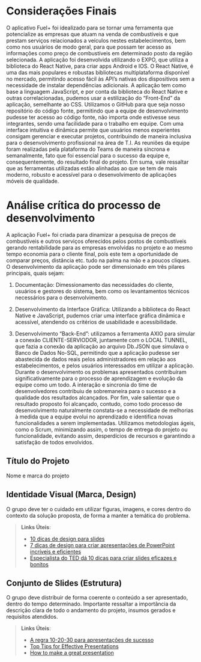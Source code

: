 

# Considerações Finais

O aplicativo Fuel+ foi idealizado para se tornar uma ferramenta que potencialize as empresas que atuam na venda de combustíveis e que prestam serviços relacionados a veículos nestes estabelecimentos, bem como nos usuários de modo geral, para que possam ter acesso as informações como preço de combustíveis em determinado posto da região selecionada.
 A aplicação foi desenvolvida utilizando o EXPO, que utiliza a biblioteca do React Native, para criar apps Android e IOS. O React Native, é uma das mais populares e robustas bibliotecas multiplataforma disponível no mercado, permitindo acesso fácil às API’s nativas dos dispositivos sem a necessidade de instalar dependências adicionais.
A aplicação tem como base a linguagem JavaScript, e por conta da biblioteca do React Native e outras correlacionadas, pudemos usar a estilização do “Front-End” da aplicação, semelhante ao CSS.
Utilizamos o GitHub para que seja nosso repositório do código fonte, permitindo que a equipe de desenvolvimento pudesse ter acesso ao código fonte, não importa onde estivesse seus integrantes, sendo uma facilidade para o trabalho em equipe. Com uma interface intuitiva e dinâmica permite que usuários menos experientes consigam gerenciar e executar projetos, contribuindo de maneira inclusiva para o desenvolvimento profissional na área de T.I.
As reuniões da equipe foram realizadas pela plataforma do Teams de maneira síncrona e semanalmente, fato que foi essencial para o sucesso da equipe e, consequentemente, do resultado final do projeto.
Em suma, vale ressaltar que as ferramentas utilizadas estão alinhadas ao que se tem de mais moderno, robusto e acessível para o desenvolvimento de aplicações móveis de qualidade.

# Análise crítica do processo de desenvolvimento

A aplicação Fuel+ foi criada para dinamizar a pesquisa de preços de combustíveis e outros serviços oferecidos pelos postos de combustíveis gerando rentabilidade para as empresas envolvidas no projeto e ao mesmo tempo economia para o cliente final, pois este tem a oportunidade de comparar preços, distância etc. tudo na palma na mão e a poucos cliques.
O desenvolvimento da aplicação pode ser dimensionado em três pilares principais, quais sejam: 
1.	Documentação: Dimessionamento das necessidades do cliente, usuários e gestores do sistema, bem como os levantamentos técnicos necessários para o desenvolvimento. 

2.	Desenvolvimento da Interface Gráfica: Utilizando a biblioteca do React Native e JavaScript, pudemos criar uma interface gráfica dinâmica e acessível, atendendo os critérios de usabilidade e acessibilidade.

3.	Desenvolvimento “Back-End”: utilizamos a ferramenta AXIO para simular a conexão CLIENTE-SERVIODOR, juntamente com o LOCAL TUNNEL, que fazia a conexão da aplicação ao arquivo Db.JSON que simulava o Banco de Dados No-SQL, permitindo que a aplicação pudesse ser abastecida de dados reais pelos administradores em relação aos estabelecimentos, e pelos usuários interessados em utilizar a aplicação.
Durante o desenvolvimento os problemas apresentados contribuíram significativamente para o processo de aprendizagem e evolução da equipe como um todo. A interação e sincronia do time de desenvolvedores contribuiu de sobremaneira para o sucesso e a qualidade dos resultados alcançados.
Por fim, vale salientar que o resultado proposto foi alcançado, contudo, como todo processo de desenvolvimento naturalmente constata-se a necessidade de melhorias à medida que a equipe evolui no aprendizado e identifica novas funcionalidades a serem implementadas. Utilizamos metodologias ágeis, como o Scrum, minimizando assim, o tempo de entrega do projeto ou funcionalidade, evitando assim, desperdícios de recursos e garantindo a satisfação de todos envolvidos.


## Título do Projeto

Nome e marca do projeto

## Identidade Visual (Marca, Design)

O grupo deve ter o cuidado em utilizar figuras, imagens, e cores dentro do contexto da solução proposta, de forma a manter a temática do problema.

> **Links Úteis**:
> - [10 dicas de design para slides](https://rockcontent.com/blog/design-para-slides/)
> - [7 dicas de design para criar apresentações de PowerPoint incríveis e eficientes](https://www.shutterstock.com/pt/blog/7-dicas-de-design-para-criar-apresentacoes-de-powerpoint-incriveis-e-eficientes)
> - [Especialista do TED dá 10 dicas para criar slides eficazes e bonitos](https://soap.com.br/blog/especialista-do-ted-da-10-dicas-para-criar-slides-eficazes-e-bonitos)

## Conjunto de Slides (Estrutura)

O grupo deve distribuir de forma coerente o conteúdo a ser apresentado, dentro do tempo determinado. Importante ressaltar a importância da descrição clara de todo o andamento do projeto, insumos gerados e requisitos atendidos.
 
> **Links Úteis**:
> - [A regra 10-20-30 para apresentações de sucesso](https://revistapegn.globo.com/Noticias/noticia/2014/07/regra-10-20-30-para-apresentacoes-de-sucesso.html)
> - [Top Tips for Effective Presentations](https://www.skillsyouneed.com/present/presentation-tips.html)
> - [How to make a great presentation](https://www.ted.com/playlists/574/how_to_make_a_great_presentation)
